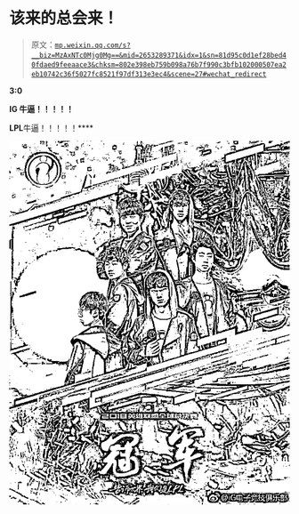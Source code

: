 # 该来的总会来！

> 原文：[`mp.weixin.qq.com/s?__biz=MzAxNTc0Mjg0Mg==&mid=2653289371&idx=1&sn=81d95c0d1ef28bed40fdaed9feeaace3&chksm=802e398eb759b098a76b7f990c3bfb102000507ea2eb10742c36f5027fc8521f97df313e3ec4&scene=27#wechat_redirect`](http://mp.weixin.qq.com/s?__biz=MzAxNTc0Mjg0Mg==&mid=2653289371&idx=1&sn=81d95c0d1ef28bed40fdaed9feeaace3&chksm=802e398eb759b098a76b7f990c3bfb102000507ea2eb10742c36f5027fc8521f97df313e3ec4&scene=27#wechat_redirect)

**3:0**

**IG 牛逼！！！！！**

**LPL**牛逼！！！！！****

![](img/7e57c9420cc6b74e9fef92ea691669d9.png)